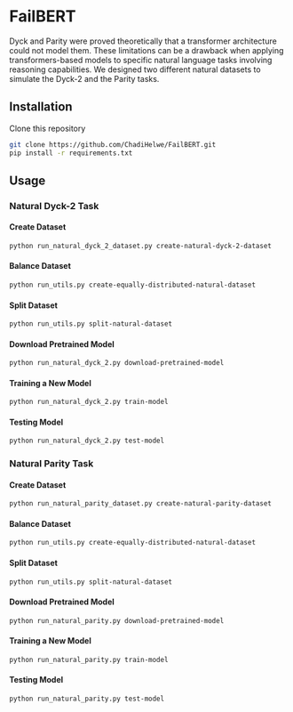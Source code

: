 # FailBERT

Dyck and Parity were proved theoretically that a transformer architecture could not model them. These limitations can be a drawback when applying transformers-based models to specific natural language tasks involving reasoning capabilities. We designed two different natural datasets to simulate the Dyck-2 and the Parity tasks.

## Installation

Clone this repository

```bash
git clone https://github.com/ChadiHelwe/FailBERT.git
pip install -r requirements.txt
```

## Usage

### Natural Dyck-2 Task

#### Create Dataset

```bash
python run_natural_dyck_2_dataset.py create-natural-dyck-2-dataset
```

#### Balance Dataset

```bash
python run_utils.py create-equally-distributed-natural-dataset
```

#### Split Dataset

```bash
python run_utils.py split-natural-dataset
```

#### Download Pretrained Model

```bash
python run_natural_dyck_2.py download-pretrained-model
```

#### Training a New Model

```bash
python run_natural_dyck_2.py train-model
```

#### Testing Model

```bash
python run_natural_dyck_2.py test-model
```

### Natural Parity Task

#### Create Dataset

```bash
python run_natural_parity_dataset.py create-natural-parity-dataset
```

#### Balance Dataset

```bash
python run_utils.py create-equally-distributed-natural-dataset
```

#### Split Dataset

```bash
python run_utils.py split-natural-dataset
```

#### Download Pretrained Model

```bash
python run_natural_parity.py download-pretrained-model
```


#### Training a New Model

```bash
python run_natural_parity.py train-model
```

#### Testing Model

```bash
python run_natural_parity.py test-model
```
